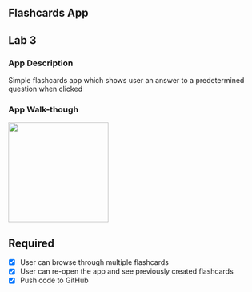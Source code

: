 ## Flashcards App

## Lab 3

### App Description
Simple flashcards app which shows user an answer to a predetermined question when clicked

### App Walk-though

<img src="https://i.imgur.com/H5aMn1j.gif" width=200><br>

## Required
- [x] User can browse through multiple flashcards
- [x] User can re-open the app and see previously created flashcards
- [x] Push code to GitHub
